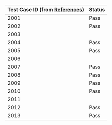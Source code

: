| Test Case ID (from [References](TCReferences.docx)) | Status |
| ------ | ------ |
| 2001 | Pass |
| 2002 | Pass |
| 2003 |  |
| 2004 | Pass |
| 2005 | Pass |
| 2006 |  |
| 2007 | Pass |
| 2008 | Pass |
| 2009 | Pass |
| 2010 | Pass |
| 2011 |  |
| 2012 | Pass |
| 2013 | Pass |